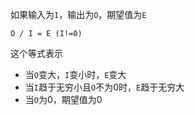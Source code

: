 如果输入为`I`，输出为`O`，期望值为`E`

```
O / I = E (I!=0)
```

这个等式表示

+ 当`O`变大，`I`变小时，`E`变大
+ 当`I`趋于无穷小且`O`不为0时，`E`趋于无穷大
+ 当`O`为0，期望值为0